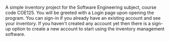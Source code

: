A simple inventory project for the Software Engineering subject, course code COE125.
You will be greeted with a Login page upon opening the program.
You can sign-in if you already have an existing account and see your inventory.
If you haven't created any account yet then there is a sign-up option to create a new account to start using the inventory management software.

